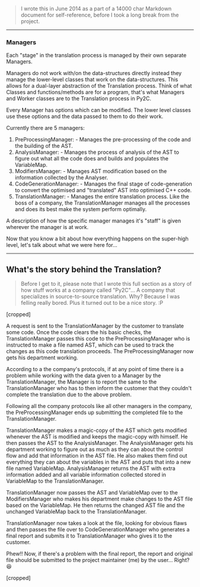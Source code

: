 > I wrote this in June 2014 as a part of a 14000 char Markdown document for self-reference, before I took a long break from the project.

------

### Managers
Each "stage" in the translation process is managed by their own separate Managers.

Managers do not work with/on the data-structures directly instead they manage the lower-level classes that work on the data-structures. This allows for a dual-layer abstraction of the Translation process. Think of what Classes and functions/methods are for a program, that's what Managers and Worker classes are to the Translation process in Py2C.

Every Manager has options which can be modified. The lower level classes use these options and the data passed to them to do their work.

Currently there are 5 managers:

  1. PreProcessingManager:
    - Manages the pre-processing of the code and the building of the AST.
  2. AnalysisManager:
    - Manages the process of analysis of the AST to figure out what all the code does and builds and populates the VariableMap.
  3. ModifiersManager:
    - Manages AST modification based on the information collected by the Analyser.
  4. CodeGenerationManager:
    - Manages the final stage of code-generation to convert the optimised and "translated" AST into optimised C++ code.
  5. TranslationManager:
    - Manages the entire translation process. Like the boss of a company, the TranslationManager manages all the processes and does its best make the system perform optimally.

A description of how the specific manager manages it's "staff" is given wherever the manager is at work.

Now that you know a bit about how everything happens on the super-high level, let's talk about what we were here for...

------

## What's the story behind the Translation?
> Before I get to it, please note that I wrote this full section as a story of how stuff works at a company called "Py2C"... A company that specializes in source-to-source translation.
> Why? Because I was felling really bored. Plus it turned out to be a nice story. :P

[cropped]
<!-- Each file made is essentially a data-structure. -->
A request is sent to the TranslationManager by the customer to translate some code. Once the code clears the his basic checks, the TranslationManager passes this code to the PreProcessingManager who is instructed to make a file named AST, which can be used to track the changes as this code translation proceeds. The PreProcessingManager now gets his department working.

According to a the company's protocols, if at any point of time there is a problem while working with the data given to a Manager by the TranslationManager, the Manager is to report the same to the TranslationManager who has to then inform the customer that they couldn't complete the translation due to the above problem.

Following all the company protocols like all other managers in the company, the PreProcessingManager ends up submitting the completed file to the TranslationManager.

TranslationManager makes a magic-copy of the AST which gets modified whenever the AST is modified and keeps the magic-copy with himself. He then passes the AST to the AnalysisManager. The AnalysisManager gets his department working to figure out as much as they can about the control flow and add that information in the AST file. He also makes them find out everything they can about the variables in the AST and puts that into a new file named VariableMap. AnalysisManager returns the AST with extra information added and all variable information collected stored in VariableMap to the TranslationManager.

TranslationManager now passes the AST and VariableMap over to the ModifiersManager who makes his department make changes to the AST file based on the VariableMap. He then returns the changed AST file and the unchanged VariableMap back to the TranslationManager.

TranslationManager now takes a look at the file, looking for obvious flaws and then passes the file over to CodeGenerationManager who generates a final report and submits it to TranslationManager who gives it to the customer.

Phew!! Now, if there's a problem with the final report, the report and original file should be submitted to the project maintainer (me) by the user... Right? :laughing:

[cropped]
